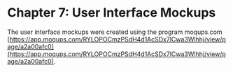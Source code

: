 # Chapter 7: User Interface Mockups

The user interface mockups were created using the program moqups.com [https://app.moqups.com/RYLOPOCmzPSdH4d1AcSDx7lCwa3Wlhhj/view/page/a2a00afc0](https://app.moqups.com/RYLOPOCmzPSdH4d1AcSDx7lCwa3Wlhhj/view/page/a2a00afc0).
